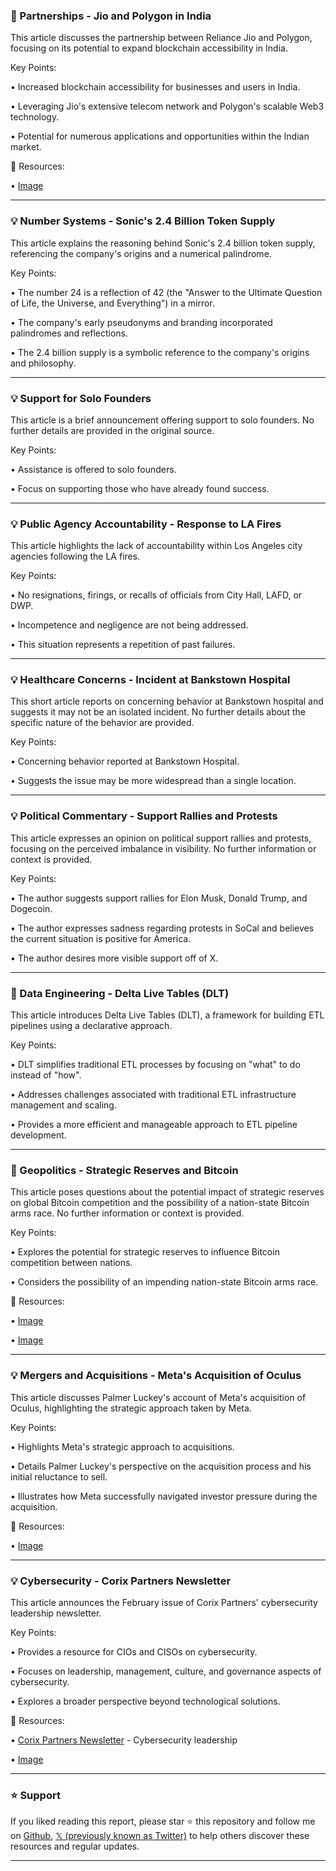 ### 🚀 Partnerships - Jio and Polygon in India

This article discusses the partnership between Reliance Jio and Polygon, focusing on its potential to expand blockchain accessibility in India.

Key Points:

• Increased blockchain accessibility for businesses and users in India.


• Leveraging Jio's extensive telecom network and Polygon's scalable Web3 technology.


• Potential for numerous applications and opportunities within the Indian market.


🔗 Resources:

• [Image](https://pbs.twimg.com/media/GjzIPfcXIAAHDmz?format=jpg&name=small)


---

### 💡 Number Systems - Sonic's 2.4 Billion Token Supply

This article explains the reasoning behind Sonic's 2.4 billion token supply, referencing the company's origins and a numerical palindrome.

Key Points:

• The number 24 is a reflection of 42 (the "Answer to the Ultimate Question of Life, the Universe, and Everything") in a mirror.


• The company's early pseudonyms and branding incorporated palindromes and reflections.


• The 2.4 billion supply is a symbolic reference to the company's origins and philosophy.



---

### 💡 Support for Solo Founders

This article is a brief announcement offering support to solo founders.  No further details are provided in the original source.

Key Points:

• Assistance is offered to solo founders.


•  Focus on supporting those who have already found success.


---

### 💡 Public Agency Accountability - Response to LA Fires

This article highlights the lack of accountability within Los Angeles city agencies following the LA fires.

Key Points:

• No resignations, firings, or recalls of officials from City Hall, LAFD, or DWP.


•  Incompetence and negligence are not being addressed.


•  This situation represents a repetition of past failures.



---

### 💡 Healthcare Concerns - Incident at Bankstown Hospital

This short article reports on concerning behavior at Bankstown hospital and suggests it may not be an isolated incident.  No further details about the specific nature of the behavior are provided.

Key Points:

•  Concerning behavior reported at Bankstown Hospital.


• Suggests the issue may be more widespread than a single location.



---

### 💡 Political Commentary - Support Rallies and Protests

This article expresses an opinion on political support rallies and protests, focusing on the perceived imbalance in visibility. No further information or context is provided.

Key Points:

•  The author suggests support rallies for Elon Musk, Donald Trump, and Dogecoin.


•  The author expresses sadness regarding protests in SoCal and believes the current situation is positive for America.


• The author desires more visible support off of X.


---

### 🤖 Data Engineering - Delta Live Tables (DLT)

This article introduces Delta Live Tables (DLT), a framework for building ETL pipelines using a declarative approach.

Key Points:

• DLT simplifies traditional ETL processes by focusing on "what" to do instead of "how".


• Addresses challenges associated with traditional ETL infrastructure management and scaling.


•  Provides a more efficient and manageable approach to ETL pipeline development.



---

### 🤖 Geopolitics - Strategic Reserves and Bitcoin

This article poses questions about the potential impact of strategic reserves on global Bitcoin competition and the possibility of a nation-state Bitcoin arms race. No further information or context is provided.

Key Points:

•  Explores the potential for strategic reserves to influence Bitcoin competition between nations.


•  Considers the possibility of an impending nation-state Bitcoin arms race.


🔗 Resources:

• [Image](https://pbs.twimg.com/amplify_video_thumb/1891006036418453504/img/o1-zZ4RB0T8Vv-9_.jpg)


• [Image](https://pbs.twimg.com/amplify_video_thumb/1890392153311920128/img/yz9rLgLGmUmU5ATG?format=jpg&name=240x240)


---

### 💡 Mergers and Acquisitions - Meta's Acquisition of Oculus

This article discusses Palmer Luckey's account of Meta's acquisition of Oculus, highlighting the strategic approach taken by Meta.

Key Points:

•  Highlights Meta's strategic approach to acquisitions.


•  Details Palmer Luckey's perspective on the acquisition process and his initial reluctance to sell.


•  Illustrates how Meta successfully navigated investor pressure during the acquisition.


🔗 Resources:

• [Image](https://pbs.twimg.com/ext_tw_video_thumb/1890767556363055104/pu/img/zeip0NsIVmDuKcHC.jpg)



---

### 💡 Cybersecurity - Corix Partners Newsletter

This article announces the February issue of Corix Partners' cybersecurity leadership newsletter.

Key Points:

•  Provides a resource for CIOs and CISOs on cybersecurity.


•  Focuses on leadership, management, culture, and governance aspects of cybersecurity.


•  Explores a broader perspective beyond technological solutions.


🔗 Resources:

• [Corix Partners Newsletter](https://buff.ly/4hoaaWS) - Cybersecurity leadership


• [Image](https://pbs.twimg.com/media/Gj4zy1HXwAAv3AG?format=jpg&name=small)


---

### ⭐️ Support

If you liked reading this report, please star ⭐️ this repository and follow me on [Github](https://github.com/Drix10), [𝕏 (previously known as Twitter)](https://x.com/DRIX_10_) to help others discover these resources and regular updates.

---